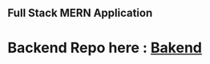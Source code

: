 ## Full Stack MERN Application

# Backend Repo here : [Bakend](https://github.com/JaredBrown1/memories-backend)
